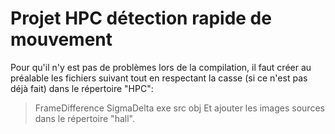 # Projet HPC détection rapide de mouvement

Pour qu'il n'y est pas de problèmes lors de la compilation, il faut créer au préalable les fichiers suivant tout en respectant la casse (si ce n'est pas déjà fait) dans le répertoire "HPC":
> FrameDifference
> SigmaDelta
> exe
> src
> obj
Et ajouter les images sources dans le répertoire "hall".
